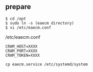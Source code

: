 
## prepare

```
$ cd /opt
$ sudo ln -s (eaecm directory)
$ vi /etc/eaecm.conf
```

/etc/eaecm.conf

```
CRAM_HOST=XXXX
CRAM_PORT=XXXX
CRAM_TOKEN=XXXX
```

```
cp eaecm.service /etc/systemd/system
```
